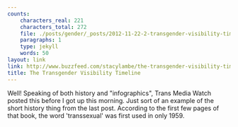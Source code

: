 ```yaml
---
counts:
    characters_real: 221
    characters_total: 272
    file: ./posts/gender/_posts/2012-11-22-2-transgender-visibility-timeline.markdown
    paragraphs: 1
    type: jekyll
    words: 50
layout: link
link: http://www.buzzfeed.com/stacylambe/the-transgender-visibility-timeline
title: The Transgender Visibility Timeline
---
```


Well!  Speaking of both history and "infographics", Trans Media Watch posted this before I got up this morning.  Just sort of an example of the short history thing from the last post.  According to the first few pages of that book, the word 'transsexual' was first used in only 1959.
